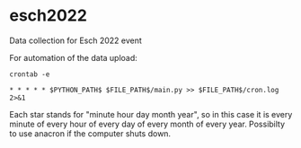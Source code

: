 # esch2022
Data collection for Esch 2022 event

For automation of the data upload:
```
crontab -e
```
```
* * * * * $PYTHON_PATH$ $FILE_PATH$/main.py >> $FILE_PATH$/cron.log 2>&1
```
Each star stands for "minute hour day month year", so in this case it is every minute of every hour of every day of every month of every year.
Possibilty to use anacron if the computer shuts down.
